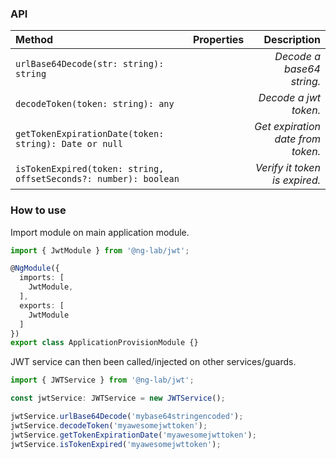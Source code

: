 ### API

<div class="md-card__table">

| **Method** | **Properties** | **Description** |
|:---|:---:|---:|
| `urlBase64Decode(str: string): string` | | *Decode a base64 string.* |
| `decodeToken(token: string): any` | | *Decode a jwt token.* |
| `getTokenExpirationDate(token: string): Date or null` | | *Get expiration date from token.* |
| `isTokenExpired(token: string, offsetSeconds?: number): boolean` | | *Verify it token is expired.* |

</div>

### How to use

Import module on main application module.

```typescript
import { JwtModule } from '@ng-lab/jwt';

@NgModule({
  imports: [
    JwtModule,
  ],
  exports: [
    JwtModule
  ]
})
export class ApplicationProvisionModule {}
```

JWT service can then been called/injected on other services/guards.

```typescript
import { JWTService } from '@ng-lab/jwt';

const jwtService: JWTService = new JWTService();

jwtService.urlBase64Decode('mybase64stringencoded');
jwtService.decodeToken('myawesomejwttoken');
jwtService.getTokenExpirationDate('myawesomejwttoken');
jwtService.isTokenExpired('myawesomejwttoken');
```
